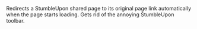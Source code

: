 Redirects a StumbleUpon shared page to its original page link automatically when the page starts loading. Gets rid of the annoying StumbleUpon toolbar.